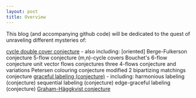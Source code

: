 ```yaml
---
layout: post
title: Overview
---
```


This blog (and accompanying github code) will be dedicated to the quest of unraveling different mysteries of:

[cycle double cover conjecture](https://github.com/gexahedron/cycle-double-covers) - also including:
[oriented] Berge-Fulkerson conjecture
5-flow conjecture
(m,n)-cycle covers
Bouchet's 6-flow conjecture
unit vector flows conjectures
three 4-flows conjecture and variations
Petersen colouring conjecture
modified 2 bipartizing matchings conjecture
[graceful labeling (conjecture)](https://github.com/gexahedron/graceful-labeling) - including:
harmonious labeling (conjecture)
sequential labeling (conjecture)
edge-graceful labeling (conjecture)
[Graham-Häggkvist conjecture](https://github.com/gexahedron/graham-haggkvist-conjecture)
